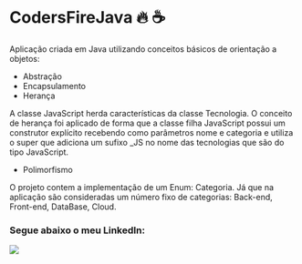 # CodersFireJava :fire: :coffee:

Aplicação criada em Java utilizando conceitos básicos de orientação a objetos: 

+ Abstração
+ Encapsulamento
+ Herança
 
 <div>
    A classe JavaScript herda características da classe Tecnologia. 
    O conceito de herança foi aplicado de forma que a classe filha JavaScript possui um construtor explícito recebendo como parâmetros nome e categoria e utiliza o super que     adiciona um sufixo _JS no nome das tecnologias que são do tipo JavaScript.

</div>
  
+ Polimorfismo



O projeto contem a implementação de um Enum: Categoria. 
Já que na aplicação são consideradas um número fixo de categorias: Back-end, Front-end, DataBase, Cloud.








### Segue abaixo o meu LinkedIn:

<div>
  <a href="https://www.linkedin.com/in/rodrigo-silva-186702138">
  <img src="https://img.shields.io/badge/LinkedIn-0077B5?style=for-the-badge&logo=linkedin&logoColor=white"/>
</div>


